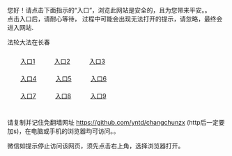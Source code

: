 您好！请点击下面指示的“入口”，浏览此网站是安全的，且为您带来平安。。 <br/>
点击入口后，请耐心等待， 过程中可能会出现无法打开的提示，请忽略，最终会进入网站. </br>

法轮大法在长春<br/>
<div style="padding:10px"><a style="margin:20px" target="_blank" href="https://d1m51aw7aq2jqk.cloudfront.net/2Qpsp?wcxpku" id="ccLink1" rel="nofollow">入口1</a> <a target="_blank" style="margin:20px" href="https://d1ee67wul9nfqw.cloudfront.net/2Qpsp?vfxzxq" id="ccLink2" rel="nofollow">入口2</a> <a style="margin:20px" target="_blank" href="https://d2g5sckdhy56k3.cloudfront.net/2Qpsp?alhvujxy" id="ccLink3" rel="nofollow">入口3</a></div>

<div style="padding:10px" ><a style="margin:20px" target="_blank" href="https://d1m51aw7aq2jqk.cloudfront.net/2Qpsp?wcxpku" id="ccLink4" rel="nofollow">入口4</a> <a style="margin:20px" href="https://d1ee67wul9nfqw.cloudfront.net/2Qpsp?vfxzxq" target="_blank" id="ccLink5" rel="nofollow">入口5</a> <a style="margin:20px" href="https://d2g5sckdhy56k3.cloudfront.net/2Qpsp?alhvujxy" target="_blank" id="ccLink6" rel="nofollow">入口6</a></div>

<div style="padding:10px"><a style="margin:20px" target="_blank" href="https://d1m51aw7aq2jqk.cloudfront.net/2Qpsp?wcxpku" id="ccLink7" rel="nofollow">入口7</a> <a style="margin:20px" href="https://d1ee67wul9nfqw.cloudfront.net/2Qpsp?vfxzxq" target="_blank" id="ccLink8" rel="nofollow">入口8</a> <a style="margin:20px" target="_blank" href="https://d2g5sckdhy56k3.cloudfront.net/2Qpsp?alhvujxy" id="ccLink9" rel="nofollow">入口9</a></div>

<br/>



请复制并记住免翻墙网址 https://github.com/yntd/changchunzx (http后一定要加s)，在电脑或手机的浏览器均可访问。。<br/>

微信如提示停止访问该网页，须先点击右上角，选择浏览器打开。
